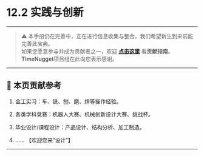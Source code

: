 # 12.2 实践与创新

---

> ⚠️ 本手册仍在完善中，正在进行信息收集与整合，我们希望新生到来前能完善此宝典。  
> 如果您愿意参与并成为贡献者之一，欢迎 **[点击这里](/CONTRIBUTING)** 看**贡献指南**。  
> **TimeNugget**项目组在此向您表示感谢。  

---

## 📌 本页贡献参考

1. 金工实习：车、铣、刨、磨、焊等操作经验。

2. 各类学科竞赛：机器人大赛、机械创新设计大赛、挑战杯。

3. 毕业设计/课程设计：产品设计、结构分析、加工制造。

4. ……  【欢迎您来“设计”】

---

